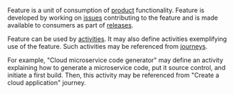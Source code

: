 Feature is a unit of consumption of [product](Product.html) functionality. 
Feature is developed by working on [issues](Issue.html) contributing to the feature and is made available to consumers as part of [releases](Release.html).

Feature can be used by [activities](Activity.html). It may also define activities exemplifying use of the feature. 
Such activities may be referenced from [journeys](Journey.html). 

For example, "Cloud microservice code generator" may define an activity explaining how to generate a microservice code, put it source control, and initiate a first build.
Then, this activity may be referenced from "Create a cloud application" journey.